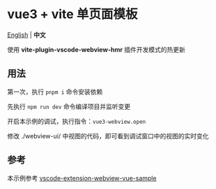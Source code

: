 # vue3 + vite 单页面模板

[English](./README.md) | **中文**

使用 **vite-plugin-vscode-webview-hmr** 插件开发模式的热更新

## 用法

第一次，执行 `pnpm i` 命令安装依赖

先执行 `npm run dev` 命令编译项目并监听变更

开启本示例的调试，执行指令：`vue3-webview.open`

修改 ./webview-ui/ 中视图的代码，即可看到调试窗口中的视图的实时变化

## 参考

本示例参考 [vscode-extension-webview-vue-sample](https://github.com/TangGuoNiuBi/vscode-extension-webview-vue-sample)
